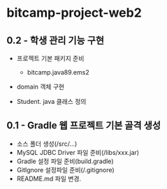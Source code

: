 # bitcamp-project-web2
## 0.2 - 학생 관리 기능 구현
- 프로젝트 기본 패키지 준비 
  - bitcamp.java89.ems2
- domain 객체 구현

- Student. java 클래스 정의


## 0.1 - Gradle 웹 프로젝트 기본 골격 생성
- 소스 폴더 생성(/src/...)
- MySQL JDBC Driver 파일 준비(/libs/xxx.jar)
- Gradle 설정 파일 준비(build.gradle)
- GitIgnore 설정파일 준비(/.gitignore)
- README.md 파일 변경.

